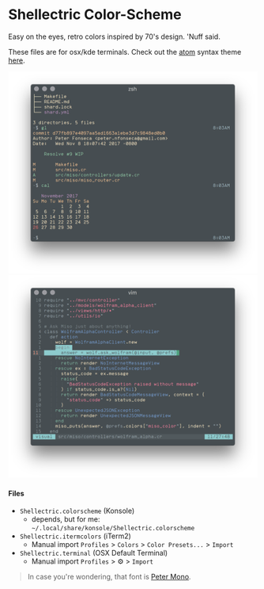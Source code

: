 # Shellectric Color-Scheme

Easy on the eyes, retro colors inspired by 70's design. 'Nuff said.

These files are for osx/kde terminals. Check out the [atom](https://atom.io/) syntax theme [here](https://github.com/fonsecapeter/shellectric-syntax).

![shellectric ruby](/media/shellectric-iterm.png "shellectric-iterm.png")
![shellectric ruby](/media/shellectric-vim.png "shellectric-vim.png")

#### Files
  - `Shellectric.colorscheme` (Konsole)
    - depends, but for me: `~/.local/share/konsole/Shellectric.colorscheme`
  - `Shellectric.itermcolors` (iTerm2)
    - Manual import `Profiles` > `Colors` > `Color Presets...` > `Import`
  - `Shellectric.terminal` (OSX Default Terminal)
    - Manual import `Profiles` > ⚙️ > `Import`

> In case you're wondering, that font is [Peter Mono](https://github.com/fonsecapeter/peter_mono).